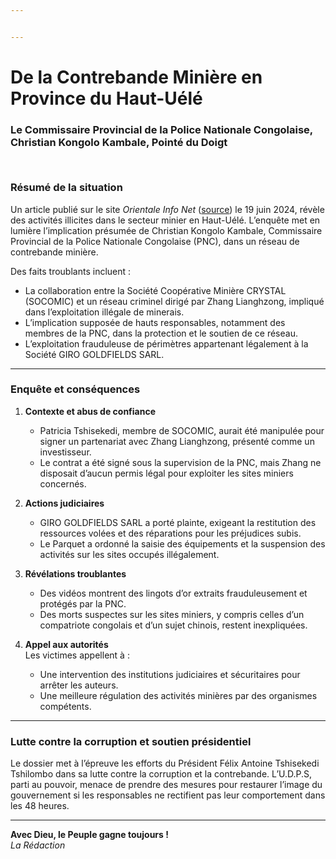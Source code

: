 ```yaml
---


---
```


<h1 id="de-la-contrebande-minière-en-province-du-haut-uélé">De la Contrebande Minière en Province du Haut-Uélé</h1>
<h3 id="le-commissaire-provincial-de-la-police-nationale-congolaise-christian-kongolo-kambale-pointé-du-doigt">Le Commissaire Provincial de la Police Nationale Congolaise, Christian Kongolo Kambale, Pointé du Doigt</h3>
<h2 id="section"><img src="https://s3.hedgedoc.org/hd1-demo/uploads/20d2c590-2408-4012-8961-9d3fecfb6a37.jpg" alt=""></h2>
<h3 id="résumé-de-la-situation">Résumé de la situation</h3>
<p>Un article publié sur le site <em>Orientale Info Net</em> (<a href="https://www.orientalinfo.net/06/19-haut-u%C3%A9l%C3%A9-mines">source</a>) le 19 juin 2024, révèle des activités illicites dans le secteur minier en Haut-Uélé. L’enquête met en lumière l’implication présumée de Christian Kongolo Kambale, Commissaire Provincial de la Police Nationale Congolaise (PNC), dans un réseau de contrebande minière.</p>
<p>Des faits troublants incluent :</p>
<ul>
<li>La collaboration entre la Société Coopérative Minière CRYSTAL (SOCOMIC) et un réseau criminel dirigé par Zhang Lianghzong, impliqué dans l’exploitation illégale de minerais.</li>
<li>L’implication supposée de hauts responsables, notamment des membres de la PNC, dans la protection et le soutien de ce réseau.</li>
<li>L’exploitation frauduleuse de périmètres appartenant légalement à la Société GIRO GOLDFIELDS SARL.</li>
</ul>
<hr>
<h3 id="enquête-et-conséquences">Enquête et conséquences</h3>
<ol>
<li>
<p><strong>Contexte et abus de confiance</strong></p>
<ul>
<li>Patricia Tshisekedi, membre de SOCOMIC, aurait été manipulée pour signer un partenariat avec Zhang Lianghzong, présenté comme un investisseur.</li>
<li>Le contrat a été signé sous la supervision de la PNC, mais Zhang ne disposait d’aucun permis légal pour exploiter les sites miniers concernés.</li>
</ul>
</li>
<li>
<p><strong>Actions judiciaires</strong></p>
<ul>
<li>GIRO GOLDFIELDS SARL a porté plainte, exigeant la restitution des ressources volées et des réparations pour les préjudices subis.</li>
<li>Le Parquet a ordonné la saisie des équipements et la suspension des activités sur les sites occupés illégalement.</li>
</ul>
</li>
<li>
<p><strong>Révélations troublantes</strong></p>
<ul>
<li>Des vidéos montrent des lingots d’or extraits frauduleusement et protégés par la PNC.</li>
<li>Des morts suspectes sur les sites miniers, y compris celles d’un compatriote congolais et d’un sujet chinois, restent inexpliquées.</li>
</ul>
</li>
<li>
<p><strong>Appel aux autorités</strong><br>
Les victimes appellent à :</p>
<ul>
<li>Une intervention des institutions judiciaires et sécuritaires pour arrêter les auteurs.</li>
<li>Une meilleure régulation des activités minières par des organismes compétents.</li>
</ul>
</li>
</ol>
<hr>
<h3 id="lutte-contre-la-corruption-et-soutien-présidentiel">Lutte contre la corruption et soutien présidentiel</h3>
<p>Le dossier met à l’épreuve les efforts du Président Félix Antoine Tshisekedi Tshilombo dans sa lutte contre la corruption et la contrebande. L’U.D.P.S, parti au pouvoir, menace de prendre des mesures pour restaurer l’image du gouvernement si les responsables ne rectifient pas leur comportement dans les 48 heures.</p>
<hr>
<p><strong>Avec Dieu, le Peuple gagne toujours !</strong><br>
<em>La Rédaction</em></p>

